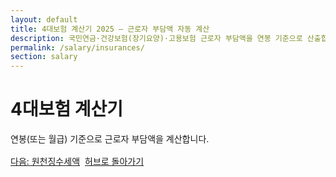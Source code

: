 ```yaml
---
layout: default
title: 4대보험 계산기 2025 — 근로자 부담액 자동 계산
description: 국민연금·건강보험(장기요양)·고용보험 근로자 부담액을 연봉 기준으로 산출합니다.
permalink: /salary/insurances/
section: salary
---
```


<h1>4대보험 계산기</h1>
<p class="muted">연봉(또는 월급) 기준으로 근로자 부담액을 계산합니다.</p>

<!-- TODO: 계산기 UI/로직 -->

<div class="btn-row" style="display:flex;gap:8px;flex-wrap:wrap;margin-top:16px">
  <a class="btn" href="/salary/withholding/">다음: 원천징수세액</a>
  <a class="btn ghost" href="/salary/">허브로 돌아가기</a>
</div>
